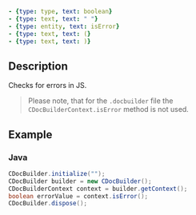 ```yml signature
- {type: type, text: boolean}
- {type: text, text: " "}
- {type: entity, text: isError}
- {type: text, text: (}
- {type: text, text: )}
```

## Description

Checks for errors in JS.

> Please note, that for the `.docbuilder` file the `CDocBuilderContext.isError` method is not used.

## Example

### Java

``` java
CDocBuilder.initialize("");
CDocBuilder builder = new CDocBuilder();
CDocBuilderContext context = builder.getContext();
boolean errorValue = context.isError();
CDocBuilder.dispose();
```
